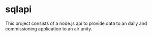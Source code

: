 # sqlapi
This project consists of a node.js api to provide data to an daily and commissioning application to an air unity.
